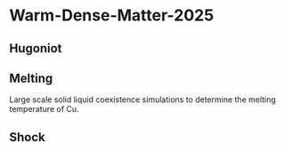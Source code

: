 # Warm-Dense-Matter-2025

## Hugoniot

## Melting
Large scale solid liquid coexistence simulations to determine the melting temperature of Cu.

## Shock
